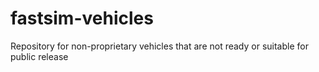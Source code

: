 # fastsim-vehicles
Repository for non-proprietary vehicles that are not ready or suitable for public release
